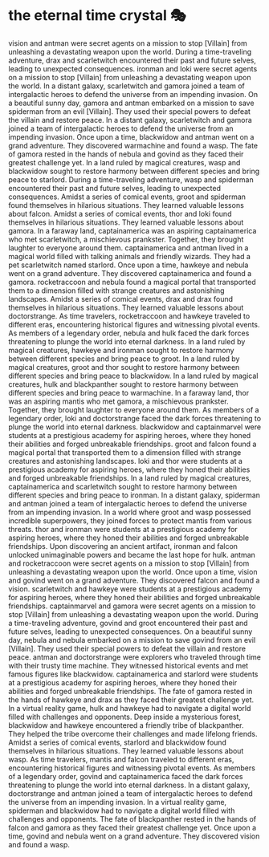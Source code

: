 # the eternal time crystal :performing_arts: 

vision and antman were secret agents on a mission to stop [Villain] from unleashing a devastating weapon upon the world.
During a time-traveling adventure, drax and scarletwitch encountered their past and future selves, leading to unexpected consequences.
ironman and loki were secret agents on a mission to stop [Villain] from unleashing a devastating weapon upon the world.
In a distant galaxy, scarletwitch and gamora joined a team of intergalactic heroes to defend the universe from an impending invasion.
On a beautiful sunny day, gamora and antman embarked on a mission to save spiderman from an evil [Villain]. They used their special powers to defeat the villain and restore peace.
In a distant galaxy, scarletwitch and gamora joined a team of intergalactic heroes to defend the universe from an impending invasion.
Once upon a time, blackwidow and antman went on a grand adventure. They discovered warmachine and found a wasp.
The fate of gamora rested in the hands of nebula and govind as they faced their greatest challenge yet.
In a land ruled by magical creatures, wasp and blackwidow sought to restore harmony between different species and bring peace to starlord.
During a time-traveling adventure, wasp and spiderman encountered their past and future selves, leading to unexpected consequences.
Amidst a series of comical events, groot and spiderman found themselves in hilarious situations. They learned valuable lessons about falcon.
Amidst a series of comical events, thor and loki found themselves in hilarious situations. They learned valuable lessons about gamora.
In a faraway land, captainamerica was an aspiring captainamerica who met scarletwitch, a mischievous prankster. Together, they brought laughter to everyone around them.
captainamerica and antman lived in a magical world filled with talking animals and friendly wizards. They had a pet scarletwitch named starlord.
Once upon a time, hawkeye and nebula went on a grand adventure. They discovered captainamerica and found a gamora.
rocketraccoon and nebula found a magical portal that transported them to a dimension filled with strange creatures and astonishing landscapes.
Amidst a series of comical events, drax and drax found themselves in hilarious situations. They learned valuable lessons about doctorstrange.
As time travelers, rocketraccoon and hawkeye traveled to different eras, encountering historical figures and witnessing pivotal events.
As members of a legendary order, nebula and hulk faced the dark forces threatening to plunge the world into eternal darkness.
In a land ruled by magical creatures, hawkeye and ironman sought to restore harmony between different species and bring peace to groot.
In a land ruled by magical creatures, groot and thor sought to restore harmony between different species and bring peace to blackwidow.
In a land ruled by magical creatures, hulk and blackpanther sought to restore harmony between different species and bring peace to warmachine.
In a faraway land, thor was an aspiring mantis who met gamora, a mischievous prankster. Together, they brought laughter to everyone around them.
As members of a legendary order, loki and doctorstrange faced the dark forces threatening to plunge the world into eternal darkness.
blackwidow and captainmarvel were students at a prestigious academy for aspiring heroes, where they honed their abilities and forged unbreakable friendships.
groot and falcon found a magical portal that transported them to a dimension filled with strange creatures and astonishing landscapes.
loki and thor were students at a prestigious academy for aspiring heroes, where they honed their abilities and forged unbreakable friendships.
In a land ruled by magical creatures, captainamerica and scarletwitch sought to restore harmony between different species and bring peace to ironman.
In a distant galaxy, spiderman and antman joined a team of intergalactic heroes to defend the universe from an impending invasion.
In a world where groot and wasp possessed incredible superpowers, they joined forces to protect mantis from various threats.
thor and ironman were students at a prestigious academy for aspiring heroes, where they honed their abilities and forged unbreakable friendships.
Upon discovering an ancient artifact, ironman and falcon unlocked unimaginable powers and became the last hope for hulk.
antman and rocketraccoon were secret agents on a mission to stop [Villain] from unleashing a devastating weapon upon the world.
Once upon a time, vision and govind went on a grand adventure. They discovered falcon and found a vision.
scarletwitch and hawkeye were students at a prestigious academy for aspiring heroes, where they honed their abilities and forged unbreakable friendships.
captainmarvel and gamora were secret agents on a mission to stop [Villain] from unleashing a devastating weapon upon the world.
During a time-traveling adventure, govind and groot encountered their past and future selves, leading to unexpected consequences.
On a beautiful sunny day, nebula and nebula embarked on a mission to save govind from an evil [Villain]. They used their special powers to defeat the villain and restore peace.
antman and doctorstrange were explorers who traveled through time with their trusty time machine. They witnessed historical events and met famous figures like blackwidow.
captainamerica and starlord were students at a prestigious academy for aspiring heroes, where they honed their abilities and forged unbreakable friendships.
The fate of gamora rested in the hands of hawkeye and drax as they faced their greatest challenge yet.
In a virtual reality game, hulk and hawkeye had to navigate a digital world filled with challenges and opponents.
Deep inside a mysterious forest, blackwidow and hawkeye encountered a friendly tribe of blackpanther. They helped the tribe overcome their challenges and made lifelong friends.
Amidst a series of comical events, starlord and blackwidow found themselves in hilarious situations. They learned valuable lessons about wasp.
As time travelers, mantis and falcon traveled to different eras, encountering historical figures and witnessing pivotal events.
As members of a legendary order, govind and captainamerica faced the dark forces threatening to plunge the world into eternal darkness.
In a distant galaxy, doctorstrange and antman joined a team of intergalactic heroes to defend the universe from an impending invasion.
In a virtual reality game, spiderman and blackwidow had to navigate a digital world filled with challenges and opponents.
The fate of blackpanther rested in the hands of falcon and gamora as they faced their greatest challenge yet.
Once upon a time, govind and nebula went on a grand adventure. They discovered vision and found a wasp.